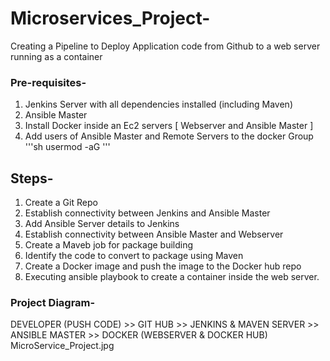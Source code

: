 # Microservices_Project-
Creating a Pipeline to Deploy Application code from Github to a web server running as a container

### Pre-requisites-
1. Jenkins Server with all dependencies installed (including Maven)
2. Ansible Master
3. Install Docker inside an Ec2 servers [ Webserver and Ansible Master ]
4. Add users of Ansible Master and Remote Servers to the docker Group
   '''sh
   usermod -aG <groupname> <username>
   '''

## Steps-
1. Create a Git Repo
2. Establish connectivity between Jenkins and Ansible Master
3. Add Ansible Server details to Jenkins
4. Establish connectivity between Ansible Master and Webserver
5. Create a Maveb job for package building
6. Identify the code to convert to package using Maven
7. Create a Docker image and push the image to the Docker hub repo
8. Executing ansible playbook to create a container inside the web server.

### Project Diagram-
DEVELOPER (PUSH CODE) >> GIT HUB >> JENKINS & MAVEN SERVER >> ANSIBLE MASTER >> DOCKER (WEBSERVER & DOCKER HUB) 
MicroService_Project.jpg
